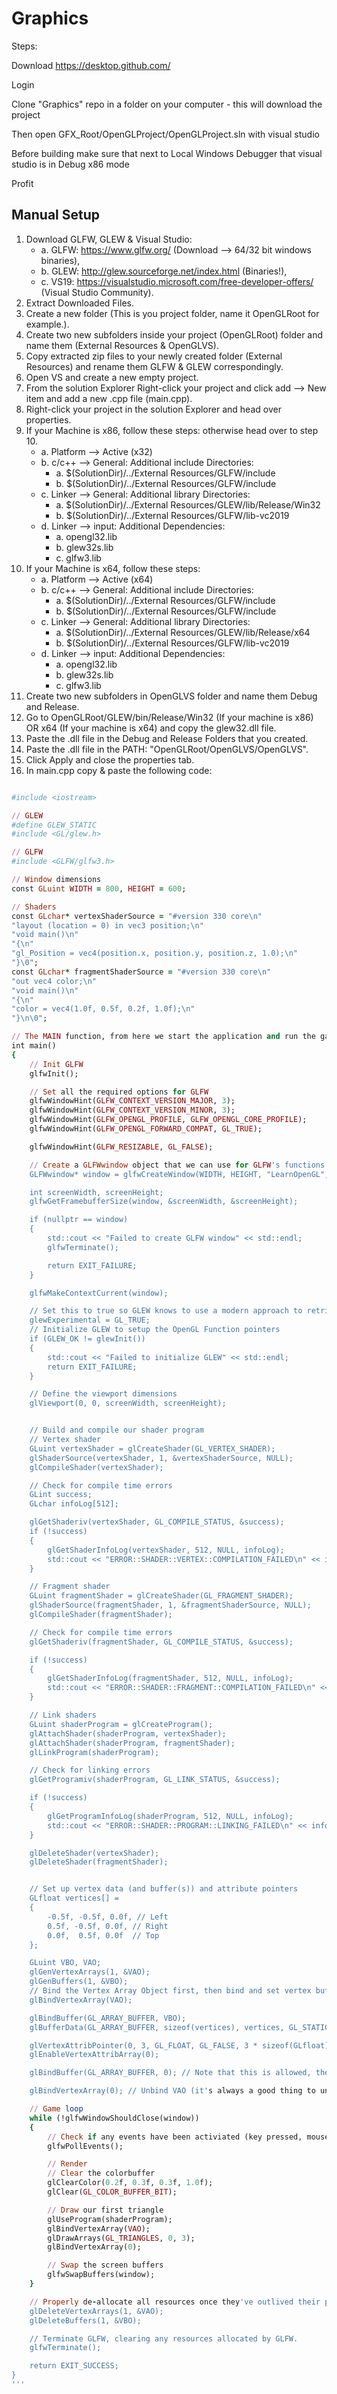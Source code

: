 # Graphics
Steps:

Download https://desktop.github.com/

Login

Clone "Graphics" repo in a folder on your computer - this will download the project

Then open GFX_Root/OpenGLProject/OpenGLProject.sln with visual studio

Before building make sure that next to Local Windows Debugger that visual studio is in Debug x86 mode

Profit

## Manual Setup

1. Download GLFW, GLEW & Visual Studio:
   - a. GLFW: https://www.glfw.org/ (Download --> 64/32 bit windows binaries),
   - b. GLEW: http://glew.sourceforge.net/index.html (Binaries!),
   - c. VS19: https://visualstudio.microsoft.com/free-developer-offers/ (Visual Studio Community).
2. Extract Downloaded Files.
3. Create a new folder (This is you project folder, name it OpenGLRoot for example.).
4. Create two new subfolders inside your project (OpenGLRoot) folder and name them (External Resources & OpenGLVS).
5. Copy extracted zip files to your newly created folder (External Resources) and rename them GLFW & GLEW correspondingly.
6. Open VS and create a new empty project.
7. From the solution Explorer Right-click your project and click add --> New item and add a new .cpp file (main.cpp).
8. Right-click your project in the solution Explorer and head over properties.
9. If your Machine is x86, follow these steps:   otherwise head over to step 10.
   - a. Platform --> Active (x32)
   - b. c/c++    --> General: Additional include Directories: 
     - a. $(SolutionDir)/../External Resources/GLFW/include
     - b. $(SolutionDir)/../External Resources/GLFW/include
   - c. Linker   --> General: Additional library Directories: 
     - a. $(SolutionDir)/../External Resources/GLEW/lib/Release/Win32
     - b. $(SolutionDir)/../External Resources/GLFW/lib-vc2019
   - d. Linker   --> input: Additional Dependencies:         
     - a. opengl32.lib
     - b. glew32s.lib
     - c. glfw3.lib
10. If your Machine is x64, follow these steps:                                                           
    -  a. Platform --> Active (x64)
    -  b. c/c++    --> General: Additional include Directories:  
       - a. $(SolutionDir)/../External Resources/GLFW/include
       - b. $(SolutionDir)/../External Resources/GLFW/include
    -  c. Linker   --> General: Additional library Directories: 
       - a. $(SolutionDir)/../External Resources/GLEW/lib/Release/x64
       - b. $(SolutionDir)/../External Resources/GLFW/lib-vc2019
    -  d. Linker   --> input: Additional Dependencies:         
       - a. opengl32.lib
       - b. glew32s.lib
       - c. glfw3.lib
11. Create two new subfolders in OpenGLVS folder and name them Debug and Release.
12. Go to OpenGLRoot/GLEW/bin/Release/Win32 (If your machine is x86) OR x64 (If your machine is x64) and copy the glew32.dll file.
13. Paste the .dll file in the Debug and Release Folders that you created.
14. Paste the .dll file in the PATH: "OpenGLRoot/OpenGLVS/OpenGLVS".
15. Click Apply and close the properties tab.
16. In main.cpp copy & paste the following code:

```ruby

#include <iostream>

// GLEW
#define GLEW_STATIC
#include <GL/glew.h>

// GLFW
#include <GLFW/glfw3.h>

// Window dimensions
const GLuint WIDTH = 800, HEIGHT = 600;

// Shaders
const GLchar* vertexShaderSource = "#version 330 core\n"
"layout (location = 0) in vec3 position;\n"
"void main()\n"
"{\n"
"gl_Position = vec4(position.x, position.y, position.z, 1.0);\n"
"}\0";
const GLchar* fragmentShaderSource = "#version 330 core\n"
"out vec4 color;\n"
"void main()\n"
"{\n"
"color = vec4(1.0f, 0.5f, 0.2f, 1.0f);\n"
"}\n\0";

// The MAIN function, from here we start the application and run the game loop
int main()
{
	// Init GLFW
	glfwInit();

	// Set all the required options for GLFW
	glfwWindowHint(GLFW_CONTEXT_VERSION_MAJOR, 3);
	glfwWindowHint(GLFW_CONTEXT_VERSION_MINOR, 3);
	glfwWindowHint(GLFW_OPENGL_PROFILE, GLFW_OPENGL_CORE_PROFILE);
	glfwWindowHint(GLFW_OPENGL_FORWARD_COMPAT, GL_TRUE);

	glfwWindowHint(GLFW_RESIZABLE, GL_FALSE);

	// Create a GLFWwindow object that we can use for GLFW's functions
	GLFWwindow* window = glfwCreateWindow(WIDTH, HEIGHT, "LearnOpenGL", nullptr, nullptr);

	int screenWidth, screenHeight;
	glfwGetFramebufferSize(window, &screenWidth, &screenHeight);

	if (nullptr == window)
	{
		std::cout << "Failed to create GLFW window" << std::endl;
		glfwTerminate();

		return EXIT_FAILURE;
	}

	glfwMakeContextCurrent(window);

	// Set this to true so GLEW knows to use a modern approach to retrieving function pointers and extensions
	glewExperimental = GL_TRUE;
	// Initialize GLEW to setup the OpenGL Function pointers
	if (GLEW_OK != glewInit())
	{
		std::cout << "Failed to initialize GLEW" << std::endl;
		return EXIT_FAILURE;
	}

	// Define the viewport dimensions
	glViewport(0, 0, screenWidth, screenHeight);


	// Build and compile our shader program
	// Vertex shader
	GLuint vertexShader = glCreateShader(GL_VERTEX_SHADER);
	glShaderSource(vertexShader, 1, &vertexShaderSource, NULL);
	glCompileShader(vertexShader);

	// Check for compile time errors
	GLint success;
	GLchar infoLog[512];

	glGetShaderiv(vertexShader, GL_COMPILE_STATUS, &success);
	if (!success)
	{
		glGetShaderInfoLog(vertexShader, 512, NULL, infoLog);
		std::cout << "ERROR::SHADER::VERTEX::COMPILATION_FAILED\n" << infoLog << std::endl;
	}

	// Fragment shader
	GLuint fragmentShader = glCreateShader(GL_FRAGMENT_SHADER);
	glShaderSource(fragmentShader, 1, &fragmentShaderSource, NULL);
	glCompileShader(fragmentShader);

	// Check for compile time errors
	glGetShaderiv(fragmentShader, GL_COMPILE_STATUS, &success);

	if (!success)
	{
		glGetShaderInfoLog(fragmentShader, 512, NULL, infoLog);
		std::cout << "ERROR::SHADER::FRAGMENT::COMPILATION_FAILED\n" << infoLog << std::endl;
	}

	// Link shaders
	GLuint shaderProgram = glCreateProgram();
	glAttachShader(shaderProgram, vertexShader);
	glAttachShader(shaderProgram, fragmentShader);
	glLinkProgram(shaderProgram);

	// Check for linking errors
	glGetProgramiv(shaderProgram, GL_LINK_STATUS, &success);

	if (!success)
	{
		glGetProgramInfoLog(shaderProgram, 512, NULL, infoLog);
		std::cout << "ERROR::SHADER::PROGRAM::LINKING_FAILED\n" << infoLog << std::endl;
	}

	glDeleteShader(vertexShader);
	glDeleteShader(fragmentShader);


	// Set up vertex data (and buffer(s)) and attribute pointers
	GLfloat vertices[] =
	{
		-0.5f, -0.5f, 0.0f, // Left
		0.5f, -0.5f, 0.0f, // Right
		0.0f,  0.5f, 0.0f  // Top
	};

	GLuint VBO, VAO;
	glGenVertexArrays(1, &VAO);
	glGenBuffers(1, &VBO);
	// Bind the Vertex Array Object first, then bind and set vertex buffer(s) and attribute pointer(s).
	glBindVertexArray(VAO);

	glBindBuffer(GL_ARRAY_BUFFER, VBO);
	glBufferData(GL_ARRAY_BUFFER, sizeof(vertices), vertices, GL_STATIC_DRAW);

	glVertexAttribPointer(0, 3, GL_FLOAT, GL_FALSE, 3 * sizeof(GLfloat), (GLvoid*)0);
	glEnableVertexAttribArray(0);

	glBindBuffer(GL_ARRAY_BUFFER, 0); // Note that this is allowed, the call to glVertexAttribPointer registered VBO as the currently bound vertex buffer object so afterwards we can safely unbind

	glBindVertexArray(0); // Unbind VAO (it's always a good thing to unbind any buffer/array to prevent strange bugs)

	// Game loop
	while (!glfwWindowShouldClose(window))
	{
		// Check if any events have been activiated (key pressed, mouse moved etc.) and call corresponding response functions
		glfwPollEvents();

		// Render
		// Clear the colorbuffer
		glClearColor(0.2f, 0.3f, 0.3f, 1.0f);
		glClear(GL_COLOR_BUFFER_BIT);

		// Draw our first triangle
		glUseProgram(shaderProgram);
		glBindVertexArray(VAO);
		glDrawArrays(GL_TRIANGLES, 0, 3);
		glBindVertexArray(0);

		// Swap the screen buffers
		glfwSwapBuffers(window);
	}

	// Properly de-allocate all resources once they've outlived their purpose
	glDeleteVertexArrays(1, &VAO);
	glDeleteBuffers(1, &VBO);

	// Terminate GLFW, clearing any resources allocated by GLFW.
	glfwTerminate();

	return EXIT_SUCCESS;
}
'''
